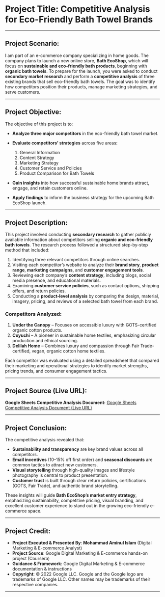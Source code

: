 # **Project Title:** **Competitive Analysis for Eco-Friendly Bath Towel Brands**

---

## **Project Scenario:**

I am part of an e-commerce company specializing in home goods. The company plans to launch a new online store, **Bath EcoShop**, which will focus on **sustainable and eco-friendly bath products**, beginning with **organic bath towels**.
To prepare for the launch, you were asked to conduct **secondary market research** and perform a **competitive analysis** of three existing brands that sell eco-friendly bath towels. The goal was to identify how competitors position their products, manage marketing strategies, and serve customers.

---

## **Project Objective:**

The objective of this project is to:

* **Analyze three major competitors** in the eco-friendly bath towel market.
* **Evaluate competitors’ strategies** across five areas:

  1. General Information
  2. Content Strategy
  3. Marketing Strategy
  4. Customer Service and Policies
  5. Product Comparison for Bath Towels
* **Gain insights** into how successful sustainable home brands attract, engage, and retain customers online.
* **Apply findings** to inform the business strategy for the upcoming Bath EcoShop launch.

---

## **Project Description:**

This project involved conducting **secondary research** to gather publicly available information about competitors selling **organic and eco-friendly bath towels**.
The research process followed a structured step-by-step method that included:

1. Identifying three relevant competitors through online searches.
2. Visiting each competitor’s website to analyze their **brand story**, **product range**, **marketing campaigns**, and **customer engagement tools**.
3. Reviewing each company’s **content strategy**, including blogs, social media presence, and educational materials.
4. Examining **customer service policies**, such as contact options, shipping offers, and return policies.
5. Conducting a **product-level analysis** by comparing the design, material, imagery, pricing, and reviews of a selected bath towel from each brand.

### **Competitors Analyzed:**

1. **Under the Canopy** – Focuses on accessible luxury with GOTS-certified organic cotton products.
2. **Coyuchi** – A pioneer in sustainable home textiles, emphasizing circular production and ethical sourcing.
3. **Delilah Home** – Combines luxury and compassion through Fair Trade-certified, vegan, organic cotton home textiles.

Each competitor was evaluated using a detailed spreadsheet that compared their marketing and operational strategies to identify market strengths, pricing trends, and consumer engagement tactics.

---

## **Project Source (Live URL):**

**Google Sheets Competitive Analysis Document:**
[Google Sheets Competitive Analysis Document (Live URL) ](https://docs.google.com/spreadsheets/d/1fCuNgHy9c_vkiC-6YBa75Z4UgL3VCoq5Z8J4hZm89DY/edit?usp=drive_link)

---

## **Project Conclusion:**

The competitive analysis revealed that:

* **Sustainability and transparency** are key brand values across all competitors.
* **Email incentives** (10–15% off first order) and **seasonal discounts** are common tactics to attract new customers.
* **Visual storytelling** through high-quality images and lifestyle photography is central to product presentation.
* **Customer trust** is built through clear return policies, certifications (GOTS, Fair Trade), and authentic brand storytelling.

These insights will guide **Bath EcoShop’s market entry strategy**, emphasizing sustainability, competitive pricing, visual branding, and excellent customer experience to stand out in the growing eco-friendly e-commerce space.

---

## **Project Credit:**

- **Project Executed & Presented By**: **Mohammad Aminul Islam** (Digital Marketing & E-commerce Analyst)
- **Project Source**: Google Digital Marketing & E-commerce hands-on project (Coursera)  
- **Guidance & Framework**: Google Digital Marketing & E-commerce documentation & instructions  
- **Copyright**: © 2022 Google LLC. Google and the Google logo are trademarks of Google LLC. Other names may be trademarks of their respective companies. 

---
